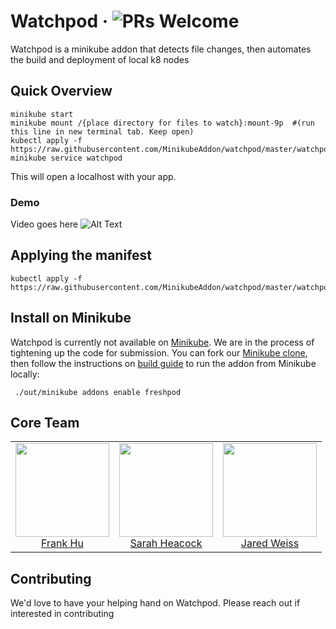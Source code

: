 # Watchpod &middot; ![PRs Welcome](https://img.shields.io/badge/PRs-welcome-brightgreen.svg)

Watchpod is a minikube addon that detects file changes, then automates the build and deployment of local k8 nodes

[Minikube]: https://github.com/kubernetes/minikube
[Minikube clone]: https://github.com/MinikubeAddon/minikube
[build guide]: https://github.com/kubernetes/minikube/blob/master/docs/contributors/build_guide.md

## Quick Overview

```
minikube start
minikube mount /{place directory for files to watch}:mount-9p  #(run this line in new terminal tab. Keep open)
kubectl apply -f https://raw.githubusercontent.com/MinikubeAddon/watchpod/master/watchpod.yaml
minikube service watchpod
```

This will open a localhost with your app. 

### Demo
Video goes here
![Alt Text](https://github.com/MinikubeAddon/watchpod/blob/master/Watchpod-smallest.gif)


## Applying the manifest 

```
kubectl apply -f https://raw.githubusercontent.com/MinikubeAddon/watchpod/master/watchpod.yaml
```

## Install on Minikube

Watchpod is currently not available on [Minikube]. We are in the process of tightening up the code for submission.
You can fork our [Minikube clone], then follow the instructions on [build guide] to run the addon from Minikube locally:

```
 ./out/minikube addons enable freshpod
```


<h2>Core Team</h2> 
 <table> 
  <tbody> 
   <tr> 
    <td align="center" valign="top"> 
     <img width="150" height="150" src="https://github.com/ASimpleHuman.png?s=150"> 
     <br>
     <a href="https://github.com/ASimpleHuman"> Frank Hu </a>
     <br>
     <!-- <a href="https://www.linkedin.com/in/frankjunhu/"> LinkedIn </a> --> 
    </td>
    <td align="center" valign="top"> 
     <img width="150" height="150" src="https://github.com/sarahheacock.png?s=150"> 
     <br>
     <a href="https://github.com/sarahheacock"> Sarah Heacock </a>
     <br>
     <!-- <a href="https://www.linkedin.com/in/sarah-heacock-ab8677126"/> LinkedIn </a> -->  
    </td>
    <td align="center" valign="top"> 
     <img width="150" height="150" src="https://github.com/jmw1493.png?s=150"> 
     <br>
     <a href="https://github.com/jmw1493"> Jared Weiss </a> 
     <br>
     <!-- <a href="https://www.linkedin.com/in/jaredmweiss/"> LinkedIn </a> --> 
    </td>
   </tr> 
  </tbody> 
 </table> 
 
## Contributing

We'd love to have your helping hand on Watchpod. Please reach out if interested in contributing

